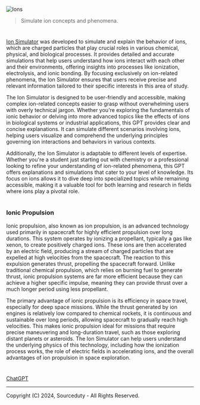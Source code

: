 ![Ions](https://github.com/user-attachments/assets/ff2b4ae5-1d7c-4953-ad18-5559c777460d)

> Simulate ion concepts and phenomena.

#

[Ion Simulator](https://chatgpt.com/g/g-vYkqCfHpa-ion-simulator) was developed to simulate and explain the behavior of ions, which are charged particles that play crucial roles in various chemical, physical, and biological processes. It provides detailed and accurate simulations that help users understand how ions interact with each other and their environments, offering insights into processes like ionization, electrolysis, and ionic bonding. By focusing exclusively on ion-related phenomena, the Ion Simulator ensures that users receive precise and relevant information tailored to their specific interests in this area of study.

The Ion Simulator is designed to be user-friendly and accessible, making complex ion-related concepts easier to grasp without overwhelming users with overly technical jargon. Whether you're exploring the fundamentals of ionic behavior or delving into more advanced topics like the effects of ions in biological systems or industrial applications, this GPT provides clear and concise explanations. It can simulate different scenarios involving ions, helping users visualize and comprehend the underlying principles governing ion interactions and behaviors in various contexts.

Additionally, the Ion Simulator is adaptable to different levels of expertise. Whether you're a student just starting out with chemistry or a professional looking to refine your understanding of ion-related phenomena, this GPT offers explanations and simulations that cater to your level of knowledge. Its focus on ions allows it to dive deep into specialized topics while remaining accessible, making it a valuable tool for both learning and research in fields where ions play a pivotal role.

#
### Ionic Propulsion 

Ionic propulsion, also known as ion propulsion, is an advanced technology used primarily in spacecraft for highly efficient propulsion over long durations. This system operates by ionizing a propellant, typically a gas like xenon, to create positively charged ions. These ions are then accelerated by an electric field, producing a stream of charged particles that are expelled at high velocities from the spacecraft. The reaction to this expulsion generates thrust, propelling the spacecraft forward. Unlike traditional chemical propulsion, which relies on burning fuel to generate thrust, ionic propulsion systems are far more efficient because they can achieve a higher specific impulse, meaning they can provide thrust over a much longer period using less propellant.

The primary advantage of ionic propulsion is its efficiency in space travel, especially for deep space missions. While the thrust generated by ion engines is relatively low compared to chemical rockets, it is continuous and sustainable over long periods, allowing spacecraft to gradually reach high velocities. This makes ionic propulsion ideal for missions that require precise maneuvering and long-duration travel, such as those exploring distant planets or asteroids. The Ion Simulator can help users understand the underlying physics of this technology, including how the ionization process works, the role of electric fields in accelerating ions, and the overall advantages of ion propulsion in space exploration.

#
### 

[ChatGPT](https://github.com/sourceduty/ChatGPT)

***
Copyright (C) 2024, Sourceduty - All Rights Reserved.
